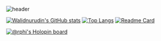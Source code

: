 <!--
**Walidnurudin/Walidnurudin** is a ✨ _special_ ✨ repository because its `README.md` (this file) appears on your GitHub profile.

Here are some ideas to get you started:

- 🔭 I’m currently working on ...
- 🌱 I’m currently learning ...
- 👯 I’m looking to collaborate on ...
- 🤔 I’m looking for help with ...
- 💬 Ask me about ...
- 📫 How to reach me: ...
- 😄 Pronouns: ...
- ⚡ Fun fact: ...
-->

![header](https://capsule-render.vercel.app/api?type=transparent&color=auto&height=300&section=header&text=Hi,%20I'm%20Walid%20nurudin%20👋&fontSize=50&fontColor=00000)

<!--
- 🌱 I’m currently learning javascript
- ⚡ Fun fact: I'm a football fan😄
- 📫 How to reach me:
  - Telegram : [@WalidNurudin](https://t.me/WalidNurudin)
  - LinkedIn : [@walidnurudin](https://www.linkedin.com/in/walidnurudin/)
  - Instagram : [@walidnurudin_](https://www.instagram.com/walidnurudin_/)
-->

[![Walidnurudin's GitHub stats](https://github-readme-stats.vercel.app/api?username=walidnurudin&show_icons=true&theme=vue-dark)](https://github.com/anuraghazra/github-readme-stats)
[![Top Langs](https://github-readme-stats.vercel.app/api/top-langs/?username=walidnurudin&theme=vue-dark)](https://github.com/anuraghazra/github-readme-stats)
[![Readme Card](https://github-readme-stats.vercel.app/api/pin/?username=walidnurudin&repo=portfolio&theme=vue-dark)](https://github.com/anuraghazra/github-readme-stats)

[![@rphi's Holopin board](https://holopin.io/api/user/board?user=Walidnurudin)](https://holopin.io/@walidnurudin)
